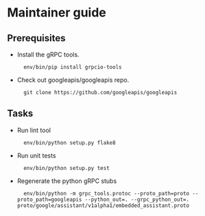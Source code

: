 Maintainer guide
================

## Prerequisites

- Install the gRPC tools.

        env/bin/pip install grpcio-tools

- Check out googleapis/googleapis repo.

        git clone https://github.com/googleapis/googleapis

## Tasks

- Run lint tool

        env/bin/python setup.py flake8

- Run unit tests

        env/bin/python setup.py test
		
- Regenerate the python gRPC stubs

        env/bin/python -m grpc_tools.protoc --proto_path=proto --proto_path=googleapis --python_out=. --grpc_python_out=. proto/google/assistant/v1alpha1/embedded_assistant.proto
